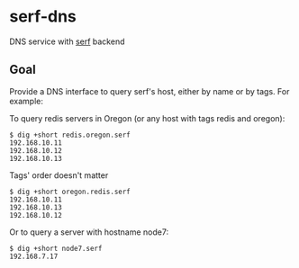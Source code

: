 # serf-dns
DNS service with [serf](https://www.serfdom.io "Hashicorp's Serf") backend

## Goal
Provide a DNS interface to query serf's host, either by name or by tags. For example:

To query redis servers in Oregon (or any host with tags redis and oregon):

```
$ dig +short redis.oregon.serf
192.168.10.11
192.168.10.12
192.168.10.13
```

Tags' order doesn't matter

```
$ dig +short oregon.redis.serf
192.168.10.11
192.168.10.13
192.168.10.12
```

Or to query a server with hostname node7:

```
$ dig +short node7.serf
192.168.7.17
```
